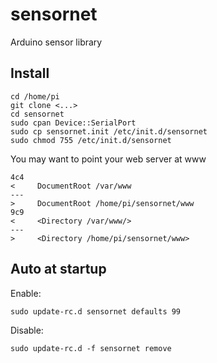 sensornet
=========

Arduino sensor library


Install
-------

	cd /home/pi
	git clone <...> 
	cd sensornet
	sudo cpan Device::SerialPort
	sudo cp sensornet.init /etc/init.d/sensornet
	sudo chmod 755 /etc/init.d/sensornet

You may want to point your web server at www

    4c4
    <     DocumentRoot /var/www
    ---
    >     DocumentRoot /home/pi/sensornet/www
    9c9
    <     <Directory /var/www/>
    ---
    >     <Directory /home/pi/sensornet/www>


Auto at startup
---------------

Enable:

	sudo update-rc.d sensornet defaults 99

Disable:

	sudo update-rc.d -f sensornet remove
